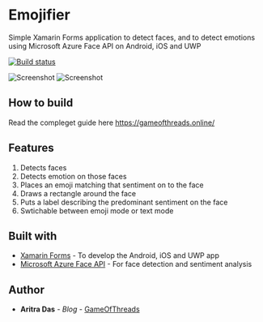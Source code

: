 # Emojifier
Simple Xamarin Forms application to detect faces, and to detect emotions using Microsoft Azure Face API on Android, iOS and UWP

[![Build status](https://build.appcenter.ms/v0.1/apps/0cdd7f79-2be3-41eb-90c1-2c62457d16c8/branches/master/badge)](https://appcenter.ms)

![Screenshot](https://github.com/dev-aritra/XF.Azure.CS.FaceAPI/blob/master/images/emoji.gif)  ![Screenshot](https://github.com/dev-aritra/XF.Azure.CS.FaceAPI/blob/master/images/faceapi.gif)

## How to build
Read the compleget guide here
https://gameofthreads.online/

## Features
1. Detects faces
2. Detects emotion on those faces
3. Places an emoji matching that sentiment on to the face
4. Draws a rectangle around the face
5. Puts a label describing the predominant sentiment on the face
6. Swtichable between emoji mode or text mode

## Built with 
* [Xamarin Forms](https://docs.microsoft.com/en-us/xamarin/xamarin-forms/) - To develop the Android, iOS and UWP app
* [Microsoft Azure Face API](https://azure.microsoft.com/en-in/services/cognitive-services/face/) - For face detection and sentiment analysis

## Author

* **Aritra Das** - *Blog* - [GameOfThreads](https://gameofthreads.online/)

